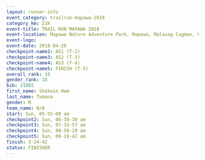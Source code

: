 ```yaml
---
layout: runner-info 
event_category: trailrun-mapawa-2018 
category_km: 21K 
event-title: TRAIL RUN MAPAWA 2018 
event-location: Mapawa Nature Adventure Park, Mapawa, Malasag Cugman, Cagayan de Oro Philippines 
event-logo: 
event-date: 2018-04-29 
checkpoint-name2: AS1 (T-2) 
checkpoint-name3: AS2 (T-3) 
checkpoint-name4: AS3 (T-4) 
checkpoint-name5: FINISH (T-5) 
overall_rank: 18
gender_rank: 18
bib: 21002
first_name: Shekein Ham
last_name: Tumana
gender: M
team_name: N/A
start: Sun, 05-55-00 am
checkpoint2: Sun, 06-38-38 am
checkpoint3: Sun, 07-33-57 am
checkpoint4: Sun, 08-50-19 am
checkpoint5: Sun, 09-19-42 am
finish: 3-24-42
status: FINISHER
---
```

